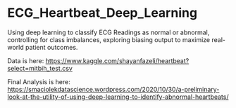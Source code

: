 # ECG_Heartbeat_Deep_Learning
Using deep learning to classify ECG Readings as normal or abnormal, controlling for class imbalances, exploring biasing output to maximize real-world patient outcomes.

Data is here:
https://www.kaggle.com/shayanfazeli/heartbeat?select=mitbih_test.csv

Final Analysis is here:
https://smaciolekdatascience.wordpress.com/2020/10/30/a-preliminary-look-at-the-utility-of-using-deep-learning-to-identify-abnormal-heartbeats/
